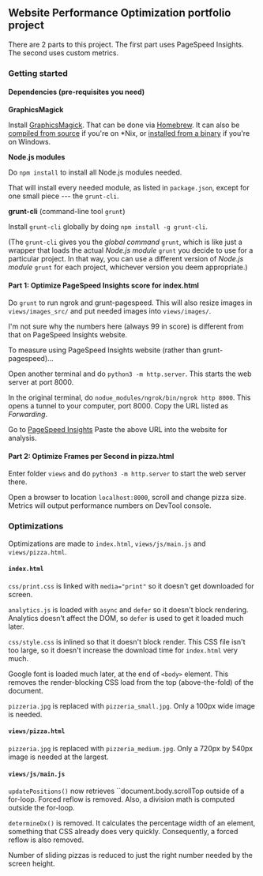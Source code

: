 ## Website Performance Optimization portfolio project

There are 2 parts to this project. The first part uses PageSpeed Insights. The second uses custom metrics.

### Getting started

#### Dependencies (pre-requisites you need)

**GraphicsMagick**

Install [GraphicsMagick](http://www.graphicsmagick.org).
That can be done via [Homebrew](https://brew.sh).
It can also be [compiled from source](http://www.graphicsmagick.org/INSTALL-unix.html) if you're on *Nix, or [installed from a binary](http://www.graphicsmagick.org/INSTALL-windows.html) if you're on Windows.

**Node.js modules**

Do ``npm install`` to install all Node.js modules needed.

That will install every needed module, as listed in ``package.json``, except for one small piece --- the ``grunt-cli``.

**grunt-cli** (command-line tool ``grunt``)

Install ``grunt-cli`` globally by doing ``npm install -g grunt-cli``.

(The ``grunt-cli`` gives you the *global command* `grunt`, which is like just a wrapper that loads the actual *Node.js module* ``grunt`` you decide to use for a particular project. In that way, you can use a different version of *Node.js module* ``grunt`` for each project, whichever version you deem appropriate.)


#### Part 1: Optimize PageSpeed Insights score for index.html

Do ``grunt`` to run ngrok and grunt-pagespeed.
This will also resize images in ``views/images_src/`` and put needed images into ``views/images/``.

I'm not sure why the numbers here (always 99 in score) is different from that on PageSpeed Insights website.


To measure using PageSpeed Insights website (rather than grunt-pagespeed)...

Open another terminal and do ``python3 -m http.server``. This starts the web server at port 8000.

In the original terminal, do ``nodue_modules/ngrok/bin/ngrok http 8000``. This opens a tunnel to your computer, port 8000.
Copy the URL listed as *Forwarding*.

Go to [PageSpeed Insights](https://developers.google.com/speed/pagespeed/insights)
Paste the above URL into the website for analysis.


#### Part 2: Optimize Frames per Second in pizza.html

Enter folder ``views`` and do ``python3 -m http.server`` to start the web server there.

Open a browser to location ``localhost:8000``, scroll and change pizza size.
Metrics will output performance numbers on DevTool console.


### Optimizations

Optimizations are made to ``index.html``, ``views/js/main.js`` and ``views/pizza.html``.

#### ``index.html``

``css/print.css`` is linked with ``media="print"`` so it doesn't get downloaded for screen.

``analytics.js`` is loaded with ``async`` and ``defer`` so it doesn't block rendering.
Analytics doesn't affect the DOM, so ``defer`` is used to get it loaded much later.

``css/style.css`` is inlined so that it doesn't block render.
This CSS file isn't too large, so it doesn't increase the download time for ``index.html`` very much.

Google font is loaded much later, at the end of ``<body>`` element.
This removes the render-blocking CSS load from the top (above-the-fold) of the document.

``pizzeria.jpg`` is replaced with ``pizzeria_small.jpg``.
Only a 100px wide image is needed.


#### ``views/pizza.html``

``pizzeria.jpg`` is replaced with ``pizzeria_medium.jpg``.
Only a 720px by 540px image is needed at the largest.


#### ``views/js/main.js``

``updatePositions()`` now retrieves ``document.body.scrollTop outside of a for-loop.
Forced reflow is removed.
Also, a division math is computed outside the for-loop.

``determineDx()`` is removed.
It calculates the percentage width of an element, something that CSS already does very quickly.
Consequently, a forced reflow is also removed.

Number of sliding pizzas is reduced to just the right number needed by the screen height.

